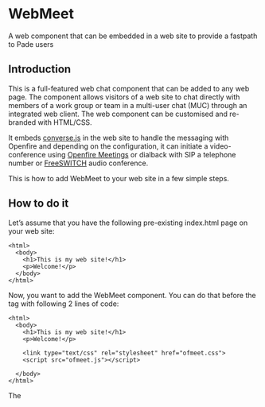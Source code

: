 # WebMeet
A web component that can be embedded in a web site to provide a fastpath to Pade users

## Introduction
This is a full-featured web chat component that can be added to any web page. 
The component allows visitors of a web site to chat directly with members of a work group or team in a multi-user chat (MUC) through an integrated web client. The web component can be customised and re-branded with HTML/CSS.

It embeds [converse.js](http://www.conversejs.org) in the web site to handle the messaging with Openfire and depending on the configuration, it can initiate a video-conference using [Openfire Meetings](http://github.com/igniterealtime/Openfire-Meetings) or dialback with SIP a telephone number or [FreeSWITCH](http://freeswitch.org/confluence/display/FREESWITCH) audio conference.


This is how to add WebMeet to your web site in a few simple steps.

## How to do it

Let’s assume that you have the following pre-existing index.html page on your web site:

`````
<html>
  <body>
    <h1>This is my web site!</h1>
    <p>Welcome!</p>
  </body>
</html>
`````
Now, you want to add the WebMeet component. You can do that before the </body> tag with following 2 lines of code:

`````
<html>
  <body>
    <h1>This is my web site!</h1>
    <p>Welcome!</p>

    <link type="text/css" rel="stylesheet" href="ofmeet.css">
    <script src="ofmeet.js"></script>
    
  </body>
</html>
`````

The <script/> tag above brings in the WebMeet web control and the <link/> tag brings in the default css file to style it. 
Copy the widget folder to the same folder as your index.html page. Thats it!! Reload your web page.

<img src="https://github.com/igniterealtime/webmeet/raw/master/screenshots/screen1.png" />

You should now see a coloured chat bubble that remains on the bottom right side of your web page as you scroll up and down your web page. Click on it to open the chat window. 
At this point, you are chatting with the fastpath bot. Answer the questions and provide at least a name, email address and question.
If an agent responds, a groupchat panel will open. Enter a nick name for the multi-user chat and hit enter.

## Additional considerations

1. The default configuration for Converse.js is to assume that Openfire is configured for the demo workgroup. Edit ofmeet.js to match your preference.

`````
converse.initialize({
    auto_login: true,
    theme: 'concord',
    allow_non_roster_messaging: true,
    auto_join_on_invite: true,
    auto_join_private_chats: ['demo@workgroup.' + location.hostname],
    authentication: 'anonymous',
    jid: location.hostname,
    auto_away: 300,
    auto_reconnect: true,
    debug: true,
    singleton: true,
    sticky_controlbox: false,
    websocket_url: 'wss://' + location.host + '/ws/',
    message_archiving: 'always',
    whitelisted_plugins: ["jitsimeet", "audioconf"]
});
`````

2. Edit click2Dial to connect to your Asterisk or FreeSWITCH PBX.

`````
window.click2Dial = {
    custom_button_color: "orange",
    custom_frame_color: "black",
    dial_pad: "true",
    did: "3001",
    display_button: "false",
    div_css_class_name: "btn-style-round-a",
    draggable: "true",
    incompatible_browser_configuration: "hide_widget",
    placement: "bottom-right",
    rating: "false",
    ringback: "true",
    server_url: "./widget",
    show_branding: "false",
    show_frame: "true",
    text: "Ask",
    use_default_button_css: "true",
    protocol: "sip",    // 'sip' or 'xmpp'
    sip: {domain: location.hostname, server: "wss://" + location.host + "/sip/proxy?url=ws://" + location.hostname + ":5066", register: false, caller_uri: "sip:1002@" + location.host, authorization_user: "1002", password: "1234"},
    xmpp: {domain: "meet.jit.si", server: "https://meet.jit.si/http-bind"}
}
`````

3. There is a lot more to make this secure for public internet use, but that is beyond the scope of this readme.
